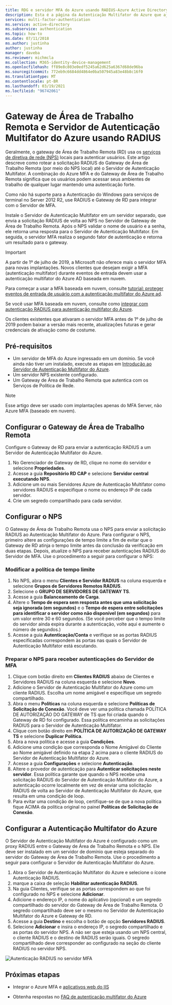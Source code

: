 ```yaml
---
title: RDG e servidor MFA do Azure usando RADIUS-Azure Active Directory
description: Esta é a página da Autenticação Multifator do Azure que ajudará na implantação do Gateway de Área de Trabalho Remota e do Servidor de Autenticação Multifator do Azure usando RADIUS.
services: multi-factor-authentication
ms.service: active-directory
ms.subservice: authentication
ms.topic: how-to
ms.date: 07/11/2018
ms.author: justinha
author: justinha
manager: daveba
ms.reviewer: michmcla
ms.collection: M365-identity-device-management
ms.openlocfilehash: ff89e8c803e0edf5245a62d625a6367d68de96ba
ms.sourcegitcommit: 772eb9c6684dd4864e0ba507945a83e48b8c16f0
ms.translationtype: MT
ms.contentlocale: pt-BR
ms.lasthandoff: 03/19/2021
ms.locfileid: "96742061"
---
```

# <a name="remote-desktop-gateway-and-azure-multi-factor-authentication-server-using-radius"></a>Gateway de Área de Trabalho Remota e Servidor de Autenticação Multifator do Azure usando RADIUS

Geralmente, o gateway de Área de Trabalho Remota (RD) usa os [serviços de diretiva de rede (NPS)](/windows-server/networking/core-network-guide/core-network-guide#BKMK_optionalfeatures) locais para autenticar usuários. Este artigo descreve como rotear a solicitação RADIUS do Gateway de Área de Trabalho Remota (por meio do NPS local) até o Servidor de Autenticação Multifator. A combinação do Azure MFA e do Gateway de Área de Trabalho Remota significa que os usuários podem acessar seus ambientes de trabalho de qualquer lugar mantendo uma autenticação forte.

Como não há suporte para a Autenticação do Windows para serviços de terminal no Server 2012 R2, use RADIUS e Gateway de RD para integrar com o Servidor de MFA.

Instale o Servidor de Autenticação Multifator em um servidor separado, que envia a solicitação RADIUS de volta ao NPS no Servidor de Gateway de Área de Trabalho Remota. Após o NPS validar o nome de usuário e a senha, ele retorna uma resposta para o Servidor de Autenticação Multifator. Em seguida, o servidor MFA realiza o segundo fator de autenticação e retorna um resultado para o gateway.

> [!IMPORTANT]
> A partir de 1º de julho de 2019, a Microsoft não oferece mais o servidor MFA para novas implantações. Novos clientes que desejam exigir a MFA (autenticação multifator) durante eventos de entrada devem usar a autenticação multifator do Azure AD baseada em nuvem.
>
> Para começar a usar a MFA baseada em nuvem, consulte [tutorial: proteger eventos de entrada de usuário com a autenticação multifator do Azure ad](tutorial-enable-azure-mfa.md).
>
> Se você usar MFA baseada em nuvem, consulte como [integrar com autenticação RADIUS para autenticação multifator do Azure](howto-mfa-nps-extension.md).
>
> Os clientes existentes que ativaram o servidor MFA antes de 1º de julho de 2019 podem baixar a versão mais recente, atualizações futuras e gerar credenciais de ativação como de costume.

## <a name="prerequisites"></a>Pré-requisitos

- Um servidor de MFA do Azure ingressado em um domínio. Se você ainda não tiver um instalado, execute as etapas em [Introdução ao Servidor de Autenticação Multifator do Azure](howto-mfaserver-deploy.md).
- Um servidor NPS existente configurado.
- Um Gateway de Área de Trabalho Remota que autentica com os Serviços de Política de Rede.

> [!NOTE]
> Esse artigo deve ser usado com implantações apenas do MFA Server, não Azure MFA (baseado em nuvem).

## <a name="configure-the-remote-desktop-gateway"></a>Configurar o Gateway de Área de Trabalho Remota

Configure o Gateway de RD para enviar a autenticação RADIUS a um Servidor de Autenticação Multifator do Azure.

1. No Gerenciador de Gateway de RD, clique no nome do servidor e selecione **Propriedades**.
2. Acesse a guia **Repositório RD CAP** e selecione **Servidor central executando NPS**.
3. Adicione um ou mais Servidores Azure de Autenticação Multifator como servidores RADIUS e especifique o nome ou endereço IP de cada servidor.
4. Crie um segredo compartilhado para cada servidor.

## <a name="configure-nps"></a>Configurar o NPS

O Gateway de Área de Trabalho Remota usa o NPS para enviar a solicitação RADIUS ao Autenticação Multifator do Azure. Para configurar o NPS, primeiro altere as configurações de tempo limite a fim de evitar que o Gateway de RD atinja o tempo limite antes da conclusão da verificação em duas etapas. Depois, atualize o NPS para receber autenticações RADIUS do Servidor de MFA. Use o procedimento a seguir para configurar o NPS:

### <a name="modify-the-timeout-policy"></a>Modificar a política de tempo limite

1. No NPS, abra o menu **Clientes e Servidor RADIUS** na coluna esquerda e selecione **Grupos de Servidores Remotos RADIUS**.
2. Selecione o **GRUPO DE SERVIDORES DE GATEWAY TS**.
3. Acesse a guia **Balanceamento de Carga**.
4. Altere o **Tempo de espera sem resposta antes que uma solicitação seja ignorada (em segundos)** e o **Tempo de espera entre solicitações para identificar o servidor como não disponível (em segundos)** para um valor entre 30 e 60 segundos. (Se você perceber que o tempo limite do servidor ainda expira durante a autenticação, volte aqui e aumente o número de segundos.)
5. Acesse a guia **Autenticação/Conta** e verifique se as portas RADIUS especificadas correspondem às portas nas quais o Servidor de Autenticação Multifator está escutando.

### <a name="prepare-nps-to-receive-authentications-from-the-mfa-server"></a>Preparar o NPS para receber autenticações do Servidor de MFA

1. Clique com botão direito em **Clientes RADIUS** abaixo de Clientes e Servidores RADIUS na coluna esquerda e selecione **Novo**.
2. Adicione o Servidor de Autenticação Multifator do Azure como um cliente RADIUS. Escolha um nome amigável e especifique um segredo compartilhado.
3. Abra o menu **Políticas** na coluna esquerda e selecione **Políticas de Solicitação de Conexão**. Você deve ver uma política chamada POLÍTICA DE AUTORIZAÇÃO DO GATEWAY de TS que foi criada quando o Gateway de RD foi configurado. Essa política encaminha as solicitações RADIUS para o Servidor de Autenticação Multifator.
4. Clique com botão direito em **POLÍTICA DE AUTORIZAÇÃO DE GATEWAY TS** e selecione **Duplicar Política**.
5. Abra a nova política e acesse a guia **Condições**.
6. Adicione uma condição que corresponda o Nome Amigável do Cliente ao Nome amigável definido na etapa 2 acima para o cliente RADIUS do Servidor de Autenticação Multifator do Azure.
7. Acesse a guia **Configurações** e selecione **Autenticação**.
8. Altere o provedor de autenticação para **Autenticar solicitações neste servidor**. Essa política garante que quando o NPS recebe uma solicitação RADIUS do Servidor de Autenticação Multifator do Azure, a autenticação ocorre localmente em vez de enviar uma solicitação RADIUS de volta ao Servidor de Autenticação Multifator do Azure, que resulta em uma condição de loop.
9. Para evitar uma condição de loop, certifique-se de que a nova política fique ACIMA da política original no painel **Políticas de Solicitação de Conexão**.

## <a name="configure-azure-multi-factor-authentication"></a>Configurar a Autenticação Multifator do Azure

O Servidor de Autenticação Multifator do Azure é configurado como um proxy RADIUS entre o Gateway de Área de Trabalho Remota e o NPS.  Ele deve ser instalado em um servidor de domínio que esteja separado do servidor do Gateway de Área de Trabalho Remota. Use o procedimento a seguir para configurar o Servidor de Autenticação Multifator do Azure.

1. Abra o Servidor de Autenticação Multifator do Azure e selecione o ícone Autenticação RADIUS.
2. marque a caixa de seleção **Habilitar autenticação RADIUS**.
3. Na guia Clientes, verifique se as portas correspondem ao que foi configurado no NPS e selecione **Adicionar**.
4. Adicione o endereço IP, o nome do aplicativo (opcional) e um segredo compartilhado do servidor do Gateway de Área de Trabalho Remota. O segredo compartilhado deve ser o mesmo no Servidor de Autenticação Multifator do Azure e Gateway de RD.
3. Acesse a guia **Destino** e escolha o botão de opção **Servidores RADIUS**.
4. Selecione **Adicionar** e insira o endereço IP, o segredo compartilhado e as portas do servidor NPS. A não ser que esteja usando um NPS central, o cliente RADIUS e o destino de RADIUS serão iguais. O segredo compartilhado deve corresponder ao configurado na seção do cliente RADIUS no servidor NPS.

![Autenticação RADIUS no servidor MFA](./media/howto-mfaserver-nps-rdg/radius.png)

## <a name="next-steps"></a>Próximas etapas

- Integrar o Azure MFA e [aplicativos web do IIS](howto-mfaserver-iis.md)

- Obtenha respostas no [FAQ de autenticação multifator do Azure](multi-factor-authentication-faq.md)